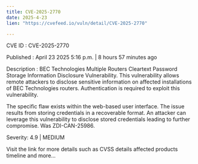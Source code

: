 ```yaml
---
title: CVE-2025-2770
date: 2025-4-23
lien: "https://cvefeed.io/vuln/detail/CVE-2025-2770"

---
```


CVE ID : CVE-2025-2770

Published :  April 23
2025
5:16 p.m. | 8 hours
57 minutes ago

Description : BEC Technologies Multiple Routers Cleartext Password Storage Information Disclosure Vulnerability. This vulnerability allows remote attackers to disclose sensitive information on affected installations of BEC Technologies routers. Authentication is required to exploit this vulnerability.

The specific flaw exists within the web-based user interface. The issue results from storing credentials in a recoverable format. An attacker can leverage this vulnerability to disclose stored credentials
leading to further compromise. Was ZDI-CAN-25986.

Severity: 4.9 | MEDIUM

Visit the link for more details
such as CVSS details
affected products
timeline
and more...
